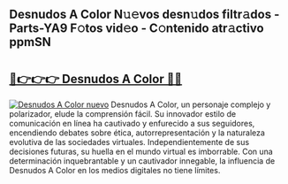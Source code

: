 ## Desnudos A Color N𝚞𝚎vos desn𝚞dos filtr𝚊dos - Parts-YA9 F𝚘tos vid𝚎o - C𝚘ntenido atr𝚊ctivo ppmSN

# <h2><a href="http://mb53egd.tromn.icu/?c=Desnudos+A+Color">🔗👉👉👉 Desnudos A Color 🔗🔗</a></h2>

[![Desnudos A Color nuevo](https://i.imgur.com/pEAQMta.gif)](http://mb53egd.tromn.icu/?c=Desnudos+A+Color)
Desnudos A Color, un personaje complejo y polarizador, elude la comprensión fácil. Su innovador estilo de comunicación en línea ha cautivado y enfurecido a sus seguidores, encendiendo debates sobre ética, autorrepresentación y la naturaleza evolutiva de las sociedades virtuales. Independientemente de sus decisiones futuras, su huella en el mundo virtual es imborrable. Con una determinación inquebrantable y un cautivador innegable, la influencia de Desnudos A Color en los medios digitales no tiene límites.
